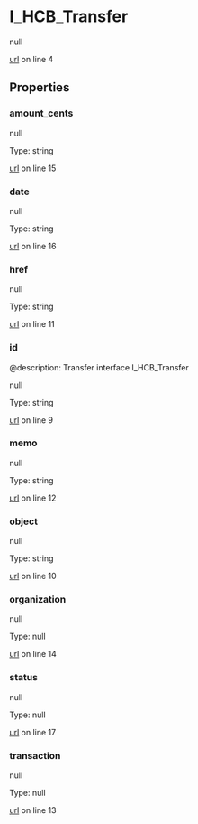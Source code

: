 # I_HCB_Transfer

null 

[url](https://github.com/devramsean0/hcb.js/blob/97f35a0/src/api_schemas/transfer.ts#L4) on line 4  

## Properties
### amount_cents

null 

Type: string  

[url](https://github.com/devramsean0/hcb.js/blob/97f35a0/src/api_schemas/transfer.ts#L15) on line 15  

### date

null 

Type: string  

[url](https://github.com/devramsean0/hcb.js/blob/97f35a0/src/api_schemas/transfer.ts#L16) on line 16  

### href

null 

Type: string  

[url](https://github.com/devramsean0/hcb.js/blob/97f35a0/src/api_schemas/transfer.ts#L11) on line 11  

### id
@description: Transfer interface
 I_HCB_Transfer 

null 

Type: string  

[url](https://github.com/devramsean0/hcb.js/blob/97f35a0/src/api_schemas/transfer.ts#L9) on line 9  

### memo

null 

Type: string  

[url](https://github.com/devramsean0/hcb.js/blob/97f35a0/src/api_schemas/transfer.ts#L12) on line 12  

### object

null 

Type: string  

[url](https://github.com/devramsean0/hcb.js/blob/97f35a0/src/api_schemas/transfer.ts#L10) on line 10  

### organization

null 

Type: null  

[url](https://github.com/devramsean0/hcb.js/blob/97f35a0/src/api_schemas/transfer.ts#L14) on line 14  

### status

null 

Type: null  

[url](https://github.com/devramsean0/hcb.js/blob/97f35a0/src/api_schemas/transfer.ts#L17) on line 17  

### transaction

null 

Type: null  

[url](https://github.com/devramsean0/hcb.js/blob/97f35a0/src/api_schemas/transfer.ts#L13) on line 13  
